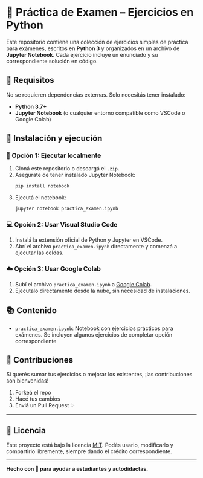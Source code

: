 # 🧉 Práctica de Examen – Ejercicios en Python

Este repositorio contiene una colección de ejercicios simples de práctica para exámenes, escritos en **Python 3** y organizados en un archivo de **Jupyter Notebook**. Cada ejercicio incluye un enunciado y su correspondiente solución en código.

## 🚀 Requisitos

No se requieren dependencias externas. Solo necesitás tener instalado:

- **Python 3.7+**
- **Jupyter Notebook** (o cualquier entorno compatible como VSCode o Google Colab)

## 🧰 Instalación y ejecución

### 🔧 Opción 1: Ejecutar localmente

1. Cloná este repositorio o descargá el `.zip`.
2. Asegurate de tener instalado Jupyter Notebook:
   ```bash
   pip install notebook
   ```
3. Ejecutá el notebook:
   ```bash
   jupyter notebook practica_examen.ipynb
   ```

### 💻 Opción 2: Usar Visual Studio Code

1. Instalá la extensión oficial de Python y Jupyter en VSCode.
2. Abrí el archivo `practica_examen.ipynb` directamente y comenzá a ejecutar las celdas.

### ☁️ Opción 3: Usar Google Colab

1. Subí el archivo `practica_examen.ipynb` a [Google Colab](https://colab.research.google.com/).
2. Ejecutalo directamente desde la nube, sin necesidad de instalaciones.

## 📚 Contenido

- `practica_examen.ipynb`: Notebook con ejercicios prácticos para exámenes.
Se incluyen algunos ejercicios de completar opción correspondiente

## 🤝 Contribuciones

Si querés sumar tus ejercicios o mejorar los existentes, ¡las contribuciones son bienvenidas!

1. Forkeá el repo
2. Hacé tus cambios
3. Enviá un Pull Request ✨

---

## 🪪 Licencia

Este proyecto está bajo la licencia [MIT](LICENSE). Podés usarlo, modificarlo y compartirlo libremente, siempre dando el crédito correspondiente.

---

**Hecho con 🧉 para ayudar a estudiantes y autodidactas.**
